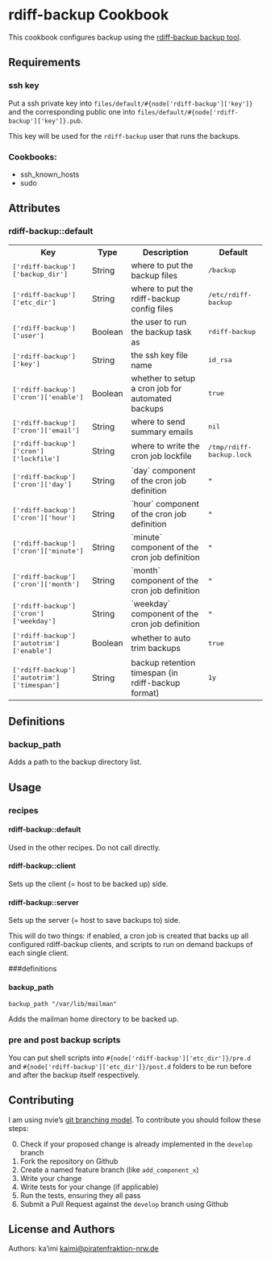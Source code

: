 rdiff-backup Cookbook
=====================

This cookbook configures backup using the [rdiff-backup backup tool](http://rdiff-backup.nongnu.org/ "rdiff-backup home page").

Requirements
------------

### ssh key

Put a ssh private key into `files/default/#{node['rdiff-backup']['key']}` and the 
corresponding public one into `files/default/#{node['rdiff-backup']['key']}.pub`.

This key will be used for the `rdiff-backup` user that runs the backups.

### Cookbooks:

* ssh\_known\_hosts
* sudo

Attributes
----------

### rdiff-backup::default

<table>
  <tr>
    <th>Key</th>
    <th>Type</th>
    <th>Description</th>
    <th>Default</th>
  </tr>
  <tr>
    <td><tt>['rdiff-backup']['backup_dir']</tt></td>
    <td>String</td>
    <td>where to put the backup files</td>
    <td><tt>/backup</tt></td>
  </tr>
  <tr>
    <td><tt>['rdiff-backup']['etc_dir']</tt></td>
    <td>String</td>
    <td>where to put the rdiff-backup config files</td>
    <td><tt>/etc/rdiff-backup</tt></td>
  </tr>
  <tr>
    <td><tt>['rdiff-backup']['user']</tt></td>
    <td>Boolean</td>
    <td>the user to run the backup task as</td>
    <td><tt>rdiff-backup</tt></td>
  </tr>
  <tr>
    <td><tt>['rdiff-backup']['key']</tt></td>
    <td>String</td>
    <td>the ssh key file name</td>
    <td><tt>id_rsa</tt></td>
  </tr>
  <tr>
    <td><tt>['rdiff-backup']['cron']['enable']</tt></td>
    <td>Boolean</td>
    <td>whether to setup a cron job for automated backups</td>
    <td><tt>true</tt></td>
  </tr>
  <tr>
    <td><tt>['rdiff-backup']['cron']['email']</tt></td>
    <td>String</td>
    <td>where to send summary emails</td>
    <td><tt>nil</tt></td>
  </tr>
  <tr>
    <td><tt>['rdiff-backup']['cron']['lockfile']</tt></td>
    <td>String</td>
    <td>where to write the cron job lockfile</td>
    <td><tt>/tmp/rdiff-backup.lock</tt></td>
  </tr>
  <tr>
    <td><tt>['rdiff-backup']['cron']['day']</tt></td>
    <td>String</td>
    <td>`day` component of the cron job definition</td>
    <td><tt>*</tt></td>
  </tr>
  <tr>
    <td><tt>['rdiff-backup']['cron']['hour']</tt></td>
    <td>String</td>
    <td>`hour` component of the cron job definition</td>
    <td><tt>*</tt></td>
  </tr>
  <tr>
    <td><tt>['rdiff-backup']['cron']['minute']</tt></td>
    <td>String</td>
    <td>`minute` component of the cron job definition</td>
    <td><tt>*</tt></td>
  </tr>
  <tr>
    <td><tt>['rdiff-backup']['cron']['month']</tt></td>
    <td>String</td>
    <td>`month` component of the cron job definition</td>
    <td><tt>*</tt></td>
  </tr>
  <tr>
    <td><tt>['rdiff-backup']['cron']['weekday']</tt></td>
    <td>String</td>
    <td>`weekday` component of the cron job definition</td>
    <td><tt>*</tt></td>
  </tr>
  <tr>
    <td><tt>['rdiff-backup']['autotrim']['enable']</tt></td>
    <td>Boolean</td>
    <td>whether to auto trim backups</td>
    <td><tt>true</tt></td>
  </tr>
  <tr>
    <td><tt>['rdiff-backup']['autotrim']['timespan']</tt></td>
    <td>String</td>
    <td>backup retention timespan (in rdiff-backup format)</td>
    <td><tt>1y</tt></td>
  </tr>
</table>

Definitions
-----------

### backup\_path

Adds a path to the backup directory list.


Usage
-----

### recipes

#### rdiff-backup::default

Used in the other recipes. Do not call directly.

#### rdiff-backup::client

Sets up the client (= host to be backed up) side.

#### rdiff-backup::server

Sets up the server (= host to save backups to) side.

This will do two things: if enabled, a cron job is created that backs up all 
configured rdiff-backup clients, and scripts to run on demand backups of each 
single client.

###definitions

#### backup\_path
`backup_path "/var/lib/mailman"`

Adds the mailman home directory to be backed up.

### pre and post backup scripts

You can put shell scripts into `#{node['rdiff-backup']['etc_dir']}/pre.d` and 
`#{node['rdiff-backup']['etc_dir']}/post.d` folders to be run before and after 
the backup itself respectively.

Contributing
------------

I am using nvie’s
[git branching model](http://nvie.com/posts/a-successful-git-branching-model/ 
"nvie.com: A successfull Git branichng model"). To contribute you should follow 
these steps:

0. Check if your proposed change is already implemented in the `develop` branch
1. Fork the repository on Github
2. Create a named feature branch (like `add_component_x`)
3. Write your change
4. Write tests for your change (if applicable)
5. Run the tests, ensuring they all pass
6. Submit a Pull Request against the `develop` branch using Github

License and Authors
-------------------
Authors: ka’imi <kaimi@piratenfraktion-nrw.de>
